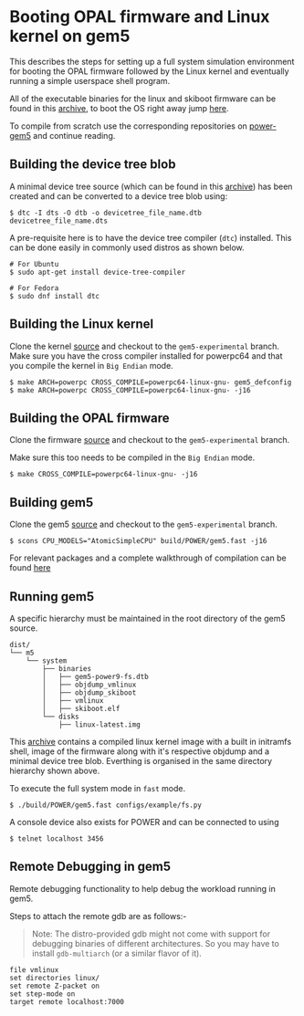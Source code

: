 # Booting OPAL firmware and Linux kernel on gem5

This describes the steps for setting up a full system simulation environment for booting the OPAL firmware followed by the Linux kernel and eventually running a simple userspace shell program.


All of the executable binaries for the linux and skiboot firmware can be found in this [archive](https://github.com/power-gem5/gem5-support-package/raw/master/gem5-support-package.7z), to boot the OS right away jump [here](#running-gem5).

To compile from scratch use the corresponding repositories on [power-gem5](https://github.com/power-gem5) and continue reading.

## Building the device tree blob
A minimal device tree source (which can be found in this [archive](https://github.com/power-gem5/gem5-support-package/raw/master/gem5-support-package.7z)) has been created and can be converted to a device tree blob using:

```
$ dtc -I dts -O dtb -o devicetree_file_name.dtb devicetree_file_name.dts
```
A pre-requisite here is to have the device tree compiler (`dtc`) installed. This can be done easily in commonly used distros as shown below.
```
# For Ubuntu
$ sudo apt-get install device-tree-compiler

# For Fedora
$ sudo dnf install dtc
```

## Building the Linux kernel
Clone the kernel [source](https://github.com/power-gem5/linux/) and checkout to the `gem5-experimental` branch.
Make sure you have the cross compiler installed for powerpc64 and that you compile the kernel in `Big Endian` mode.

```
$ make ARCH=powerpc CROSS_COMPILE=powerpc64-linux-gnu- gem5_defconfig
$ make ARCH=powerpc CROSS_COMPILE=powerpc64-linux-gnu- -j16
```

## Building the OPAL firmware
Clone the firmware [source](https://github.com/power-gem5/skiboot) and checkout to the `gem5-experimental` branch.

Make sure this too needs to be compiled in the `Big Endian` mode. 

```
$ make CROSS_COMPILE=powerpc64-linux-gnu- -j16
```

## Building gem5
Clone the gem5 [source](https://github.com/power-gem5/gem5) and checkout to the `gem5-experimental` branch.
```
$ scons CPU_MODELS="AtomicSimpleCPU" build/POWER/gem5.fast -j16
```

For relevant packages and a complete walkthrough of compilation can be found [here](http://learning.gem5.org/book/part1/building.html)

## Running gem5

A specific hierarchy must be maintained in the root directory of the gem5 source.

```
dist/
└── m5
    └── system
        ├── binaries
        │   ├── gem5-power9-fs.dtb
        │   ├── objdump_vmlinux
        │   ├── objdump_skiboot
        │   ├── vmlinux
        │   ├── skiboot.elf
        └── disks
            ├── linux-latest.img

```

This [archive](https://github.com/power-gem5/gem5-support-package/raw/master/gem5-support-package.7z) contains a compiled linux kernel image with a built in initramfs shell, image of the firmware along with it's respective objdump and a minimal device tree blob. Everthing is organised in the same directory hierarchy shown above.

To execute the full system mode in `fast` mode.
```
$ ./build/POWER/gem5.fast configs/example/fs.py
```

A console device also exists for POWER and can be connected to using 

```
$ telnet localhost 3456
```

## Remote Debugging in gem5

Remote debugging functionality to help debug the workload running in gem5.

Steps to attach the remote gdb are as follows:-
> Note: The distro-provided gdb might not come with support for debugging binaries of different architectures. So you may have to install `gdb-multiarch` (or a similar flavor of it).

```
file vmlinux
set directories linux/
set remote Z-packet on
set step-mode on
target remote localhost:7000
```

